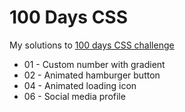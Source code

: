 # 100 Days CSS

My solutions to [100 days CSS challenge](https://100dayscss.com)

- 01 - Custom number with gradient
- 02 - Animated hamburger button
- 04 - Animated loading icon
- 06 - Social media profile